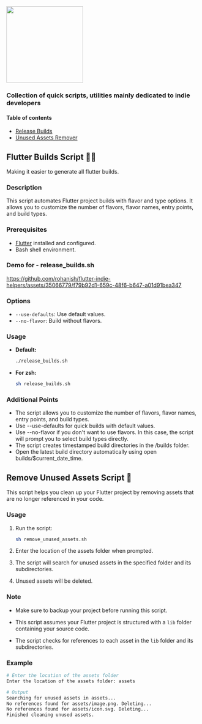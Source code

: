 <img src="https://storage.googleapis.com/cms-storage-bucket/847ae81f5430402216fd.svg" width="200">

### Collection of quick scripts, utilities mainly dedicated to indie developers

#### Table of contents
- [Release Builds](#flutter-builds-script-)
- [Unused Assets Remover](#remove-unused-assets-script-)

## Flutter Builds Script 🧑‍💻

Making it easier to generate all flutter builds.

### Description 

This script automates Flutter project builds with flavor and type options. It allows you to customize the number of flavors, flavor names, entry points, and build types.

### Prerequisites

- [Flutter](https://flutter.dev/docs/get-started/install) installed and configured.
- Bash shell environment.

### **Demo for - release_builds.sh**

https://github.com/rohanjsh/flutter-indie-helpers/assets/35066779/f79b92d1-659c-48f6-b647-a01d91bea347

### Options

- `--use-defaults`: Use default values.
- `--no-flavor`: Build without flavors.

### Usage

- **Default:**
  ```bash
  ./release_builds.sh
  ```
- **For zsh:**
     ```bash
   sh release_builds.sh
   ```

### Additional Points

- The script allows you to customize the number of flavors, flavor names, entry points, and build types.
- Use --use-defaults for quick builds with default values.
- Use --no-flavor if you don't want to use flavors. In this case, the script will prompt you to select build types directly.
- The script creates timestamped build directories in the /builds folder.
- Open the latest build directory automatically using open builds/$current_date_time.

## Remove Unused Assets Script 🧹

This script helps you clean up your Flutter project by removing assets that are no longer referenced in your code.

### Usage

1. Run the script:

   ```bash
   sh remove_unused_assets.sh
   ```

2. Enter the location of the assets folder when prompted.

3. The script will search for unused assets in the specified folder and its subdirectories.

4. Unused assets will be deleted.

### Note

- Make sure to backup your project before running this script.

- This script assumes your Flutter project is structured with a `lib` folder containing your source code.

- The script checks for references to each asset in the `lib` folder and its subdirectories.

### Example 

```bash
# Enter the location of the assets folder
Enter the location of the assets folder: assets

# Output
Searching for unused assets in assets...
No references found for assets/image.png. Deleting...
No references found for assets/icon.svg. Deleting...
Finished cleaning unused assets.

```
